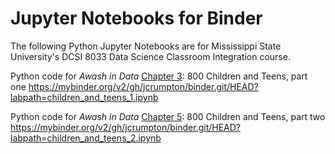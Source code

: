 # Jupyter Notebooks for Binder

The following Python Jupyter Notebooks are for Mississippi State University's DCSI 8033 Data Science Classroom Integration course.

Python code for _Awash in Data_ [Chapter 3](https://codap.xyz/awash/children-and-teens-1.html): 800 Children and Teens, part one
https://mybinder.org/v2/gh/jcrumpton/binder.git/HEAD?labpath=children_and_teens_1.ipynb

Python code for _Awash in Data_ [Chapter 5](https://codap.xyz/awash/children-and-teens-2.html): 800 Children and Teens, part two
https://mybinder.org/v2/gh/jcrumpton/binder.git/HEAD?labpath=children_and_teens_2.ipynb

